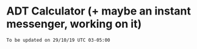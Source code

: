 # ADT Calculator (+ maybe an instant messenger, working on it)
```
To be updated on 29/10/19 UTC 03-05:00
```
